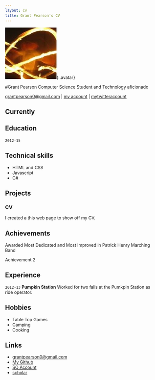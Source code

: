 ```yaml
---
layout: cv
title: Grant Pearson's CV
---
```


![Grant](./media/firespinning.jpg){:.avatar}

#Grant Pearson
Computer Science Student and Technology aficionado

<div id="webaddress">
<a href="mailto:">grantpearson0@gmail.com</a>
|
<i class="fa fa-github"></i> <a href="https://github.com/GPearsonSSF/">my account</a>
|
<i class="fa fa-twitter"></i> <a href="http://twitter.com/">mytwitteraccount</a>
</div>


## Currently


## Education

`2012-15`

## Technical skills

* HTML and CSS
* Javascript
* C#

## Projects

### CV

I created a this web page to show off my CV.  

## Achievements

Awarded Most Dedicated and Most Improved in Patrick Henry Marching Band

Achievement 2

## Experience

`2012-13`
__Pumpkin Station__ 
 Worked for two falls at the Pumkpin Station as ride operator.

## Hobbies

* Table Top Games
* Camping 
* Cooking

## Links

* <i class="fa fa-envelope"></i> <a href="mailto:">grantpearson0@gmail.com</a><br />
* <i class="fa fa-github"></i> <a href="https://github.com/GPearsonSSF">My Github</a><br />
* <i class="fa fa-stack-overflow"></i> <a href="http://stackoverflow.com/">SO Account</a>
* <i class="fa fa-google"></i> <a href="http://scholar.google.com/">scholar</a>
